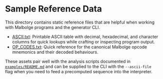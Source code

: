 # Sample Reference Data

This directory contains static reference files that are helpful when working
with Malbolge programs and the generator CLI.

- [ASCII.txt](./ASCII.txt): Printable ASCII table with decimal, hexadecimal,
  and character columns for quick lookups while crafting or inspecting program
  output.
- [OP_CODES.txt](./OP_CODES.txt): Quick reference for the canonical Malbolge
  opcode mnemonics and their decoded behaviours.

These assets pair well with the analysis scripts documented in
[`examples/README.md`](../README.md) and can be supplied to the CLI with the
`--ascii-file` flag when you need to feed a precomputed sequence into the
interpreter.
